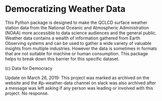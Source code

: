 # Democratizing Weather Data

This Python package is designed to make the QCLCD surface weather
station data from the National Oceanic and Atmospheric Administration
(NOAA) more accessible to data science audiences and the general public.
Weather data contains a wealth of information gathered from Earth Observing
systems and can be used to gather a wide variety of valuable insights from
multiple industries. However the data is sometimes in formats that are not
suitable for machine or human consumption. This package helps to break down
this barrier for this specific dataset.

(c) Data for Democracy


Update on March 26, 2019: This project was marked as archived on the website and the #p-weather-data channel on slack was also archived after a message was left asking if any person was leading or involved with this project. No response. 
